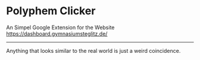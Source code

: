 # Polyphem Clicker

An Simpel Google Extension for the Website
https://dashboard.gymnasiumsteglitz.de/

















---
Anything that looks similar to the real world is just a weird coincidence.
